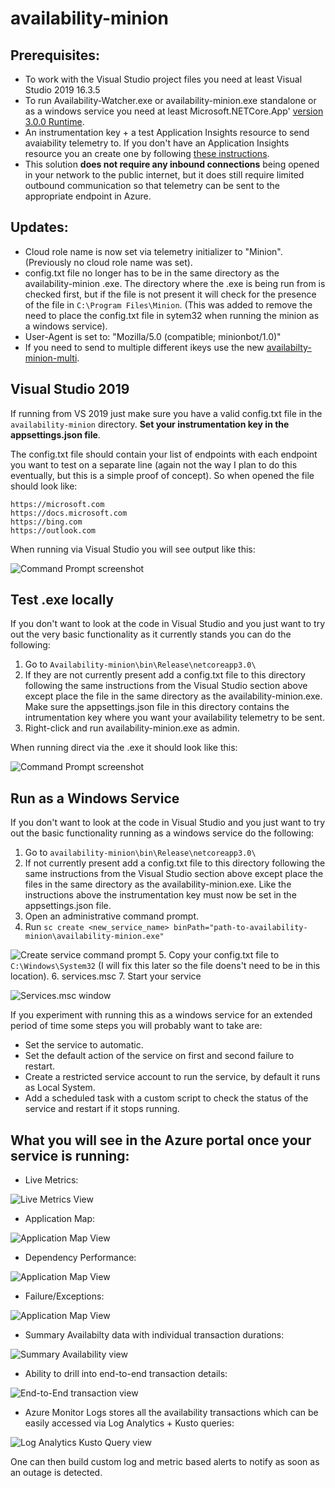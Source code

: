 # availability-minion

## Prerequisites:

- To work with the Visual Studio project files you need at least Visual Studio 2019 16.3.5
- To run Availability-Watcher.exe or availability-minion.exe standalone or as a windows service you need at least Microsoft.NETCore.App' [version 3.0.0 Runtime](https://dotnet.microsoft.com/download/dotnet-core/3.0). 
- An instrumentation key + a test Application Insights resource to send avaiability telemetry to. If you don't have an Application Insights resource you an create one by following [these instructions](https://docs.microsoft.com/azure/azure-monitor/app/create-new-resource). 
- This solution **does not require any inbound connections** being opened in your network to the public internet, but it does still require limited outbound communication so that telemetry can be sent to the appropriate endpoint in Azure.

## Updates:

- Cloud role name is now set via telemetry initializer to "Minion". (Previously no cloud role name was set).
- config.txt file no longer has to be in the same directory as the availability-minion .exe. The directory where the .exe is being run from is checked first, but if the file is not present it will check for the presence of the file in `C:\Program Files\Minion`. (This was added to remove the need to place the config.txt file in sytem32 when running the minion as a windows service).
- User-Agent is set to: "Mozilla/5.0 (compatible; minionbot/1.0)"
- If you need to send to multiple different ikeys use the new [availabilty-minion-multi](https://github.com/mrbullwinkle/availability-watcher/tree/master/availability-minion-multi).
 
## Visual Studio 2019

If running from VS 2019 just make sure you have a valid config.txt file in the `availability-minion` directory.
**Set your instrumentation key in the appsettings.json file**. 

The config.txt file should contain your list of endpoints with each endpoint you want to test on a separate line (again not the way I plan to do this eventually, but this is a simple proof of concept). So when opened the file should look like:
```
https://microsoft.com
https://docs.microsoft.com
https://bing.com
https://outlook.com
```
When running via Visual Studio you will see output like this:

![Command Prompt screenshot](../media/console.png)

## Test .exe locally

If you don't want to look at the code in Visual Studio and you just want to try out the very basic functionality as it currently stands you can do the following:
1. Go to `Availability-minion\bin\Release\netcoreapp3.0\`
2. If they are not currently present add a config.txt file to this directory following the same instructions from the Visual Studio section above except place the file in the same directory as the availability-minion.exe. Make sure the appsettings.json file in this directory contains the intrumentation key where you want your availability telemetry to be sent.
3. Right-click and run availability-minion.exe as admin.

When running direct via the .exe it should look like this:

![Command Prompt screenshot](../media/console.png)

## Run as a Windows Service

If you don't want to look at the code in Visual Studio and you just want to try out the basic functionality running as a windows service do the following:
1. Go to `availability-minion\bin\Release\netcoreapp3.0\`
2. If not currently present add a config.txt file to this directory following the same instructions from the Visual Studio section above except place the files in the same directory as the availability-minion.exe. Like the instructions above the instrumentation key must now be set in the appsettings.json file.
3. Open an administrative command prompt.
4. Run `sc create <new_service_name> binPath="path-to-availability-minion\availability-minion.exe"`

![Create service command prompt](../media/create-service.png)
5. Copy your config.txt file to `C:\Windows\System32` (I will fix this later so the file doens't need to be in this location). 
6. services.msc
7. Start your service

![Services.msc window](../media/services.msc.png)

If you experiment with running this as a windows service for an extended period of time some steps you will probably want to take are:

- Set the service to automatic.
- Set the default action of the service on first and second failure to restart.
- Create a restricted service account to run the service, by default it runs as Local System.
- Add a scheduled task with a custom script to check the status of the service and restart if it stops running.

## What you will see in the Azure portal once your service is running:

- Live Metrics:

![Live Metrics View](../media/live-metrics.png)

- Application Map:

![Application Map View](../media/application-map.png)

- Dependency Performance:

![Application Map View](../media/dependency-perf.png)

- Failure/Exceptions:

![Application Map View](../media/failures.png)

- Summary Availabilty data with individual transaction durations:

![Summary Availability view](../media/availability.png)

- Ability to drill into end-to-end transaction details:

![End-to-End transaction view](../media/05.png)

- Azure Monitor Logs stores all the availability transactions which can be easily accessed via Log Analytics + Kusto queries:

![Log Analytics Kusto Query view](../media/log-analytics.png)

One can then build custom log and metric based alerts to notify as soon as an outage is detected.

